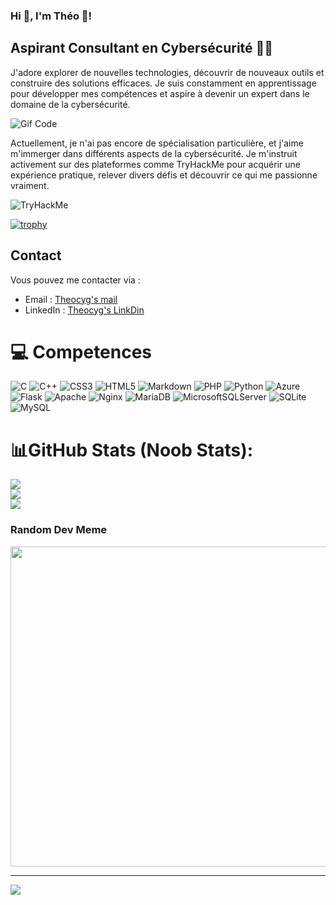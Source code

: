 ### Hi 👋, I'm Théo 🏴!

## Aspirant Consultant en Cybersécurité 🏴‍☠️

J'adore explorer de nouvelles technologies, découvrir de nouveaux outils et construire des solutions efficaces. Je suis constamment en apprentissage pour développer mes compétences et aspire à devenir un expert dans le domaine de la cybersécurité.

![Gif Code](https://media.giphy.com/media/bGgsc5mWoryfgKBx1u/giphy.gif)

Actuellement, je n'ai pas encore de spécialisation particulière, et j'aime m'immerger dans différents aspects de la cybersécurité. Je m'instruit activement sur des plateformes comme TryHackMe pour acquérir une expérience pratique, relever divers défis et découvrir ce qui me passionne vraiment.

<img src="https://tryhackme-badges.s3.amazonaws.com/Picsou..png" alt="TryHackMe">

[![trophy](https://github-profile-trophy.vercel.app/?username=ryo-ma&theme=onedark)](https://github.com/Theocyg/github-profile-trophy)


## Contact

Vous pouvez me contacter via :

- Email : [Theocyg's mail](mailto:picsou2600@proton.me)
- LinkedIn : [Theocyg's LinkDin](https://www.linkedin.com/in/theo-cygan/)


# 💻 Competences
![C](https://img.shields.io/badge/c-%2300599C.svg?style=for-the-badge&logo=c&logoColor=white) ![C++](https://img.shields.io/badge/c++-%2300599C.svg?style=for-the-badge&logo=c%2B%2B&logoColor=white) ![CSS3](https://img.shields.io/badge/css3-%231572B6.svg?style=for-the-badge&logo=css3&logoColor=white) ![HTML5](https://img.shields.io/badge/html5-%23E34F26.svg?style=for-the-badge&logo=html5&logoColor=white) ![Markdown](https://img.shields.io/badge/markdown-%23000000.svg?style=for-the-badge&logo=markdown&logoColor=white) ![PHP](https://img.shields.io/badge/php-%23777BB4.svg?style=for-the-badge&logo=php&logoColor=white) ![Python](https://img.shields.io/badge/python-3670A0?style=for-the-badge&logo=python&logoColor=ffdd54) ![Azure](https://img.shields.io/badge/azure-%230072C6.svg?style=for-the-badge&logo=azure-devops&logoColor=white) ![Flask](https://img.shields.io/badge/flask-%23000.svg?style=for-the-badge&logo=flask&logoColor=white) ![Apache](https://img.shields.io/badge/apache-%23D42029.svg?style=for-the-badge&logo=apache&logoColor=white) ![Nginx](https://img.shields.io/badge/nginx-%23009639.svg?style=for-the-badge&logo=nginx&logoColor=white) ![MariaDB](https://img.shields.io/badge/MariaDB-003545?style=for-the-badge&logo=mariadb&logoColor=white) ![MicrosoftSQLServer](https://img.shields.io/badge/Microsoft%20SQL%20Sever-CC2927?style=for-the-badge&logo=microsoft%20sql%20server&logoColor=white) ![SQLite](https://img.shields.io/badge/sqlite-%2307405e.svg?style=for-the-badge&logo=sqlite&logoColor=white) ![MySQL](https://img.shields.io/badge/mysql-%2300f.svg?style=for-the-badge&logo=mysql&logoColor=white)
# 📊GitHub Stats (Noob Stats):
![](https://github-readme-stats.vercel.app/api?username=Theocyg&theme=omni&hide_border=true&include_all_commits=false&count_private=false)<br/>
![](https://github-readme-streak-stats.herokuapp.com/?user=Theocyg&theme=omni&hide_border=true)<br/>
![](https://github-readme-stats.vercel.app/api/top-langs/?username=Theocyg&theme=omni&hide_border=true&include_all_commits=false&count_private=false&layout=compact)

### Random Dev Meme
<img src="https://random-memer.herokuapp.com/" width="512px"/>

---
[![](https://visitcount.itsvg.in/api?id=Theocyg&icon=0&color=0)](https://visitcount.itsvg.in)
